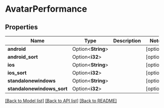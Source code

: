 # AvatarPerformance

## Properties

Name | Type | Description | Notes
------------ | ------------- | ------------- | -------------
**android** | Option<**String**> |  | [optional]
**android_sort** | Option<**i32**> |  | [optional]
**ios** | Option<**String**> |  | [optional]
**ios_sort** | Option<**i32**> |  | [optional]
**standalonewindows** | Option<**String**> |  | [optional]
**standalonewindows_sort** | Option<**i32**> |  | [optional]

[[Back to Model list]](../README.md#documentation-for-models) [[Back to API list]](../README.md#documentation-for-api-endpoints) [[Back to README]](../README.md)



